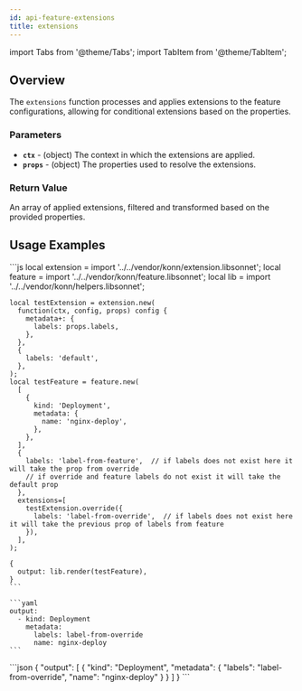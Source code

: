 ```yaml
---
id: api-feature-extensions
title: extensions
---
```


import Tabs from '@theme/Tabs';
import TabItem from '@theme/TabItem';

## Overview
The `extensions` function processes and applies extensions to the feature configurations, allowing for conditional extensions based on the properties.
### Parameters
- **`ctx`** - (object) The context in which the extensions are applied.
- **`props`** - (object) The properties used to resolve the extensions.

### Return Value
An array of applied extensions, filtered and transformed based on the provided properties.

## Usage Examples

<Tabs>
    <TabItem value="jsonnet" label="Jsonnet" default>
    ```js
    local extension = import '../../vendor/konn/extension.libsonnet';
    local feature = import '../../vendor/konn/feature.libsonnet';
    local lib = import '../../vendor/konn/helpers.libsonnet';

    local testExtension = extension.new(
      function(ctx, config, props) config {
        metadata+: {
          labels: props.labels,
        },
      },
      {
        labels: 'default',
      },
    );
    local testFeature = feature.new(
      [
        {
          kind: 'Deployment',
          metadata: {
            name: 'nginx-deploy',
          },
        },
      ],
      {
        labels: 'label-from-feature',  // if labels does not exist here it will take the prop from override
        // if override and feature labels do not exist it will take the default prop
      },
      extensions=[
        testExtension.override({
          labels: 'label-from-override',  // if labels does not exist here it will take the previous prop of labels from feature
        }),
      ],
    );

    {
      output: lib.render(testFeature),
    }
    ```
  </TabItem>
  <TabItem value="yaml" label="YAML Output">

    ```yaml
    output:
      - kind: Deployment
        metadata:
          labels: label-from-override
          name: nginx-deploy
    ```
  </TabItem>
  <TabItem value="json" label="JSON Output">
    ```json
    {
       "output": [
          {
             "kind": "Deployment",
             "metadata": {
                "labels": "label-from-override",
                "name": "nginx-deploy"
             }
          }
       ]
    }
    ```  
    </TabItem>
</Tabs>